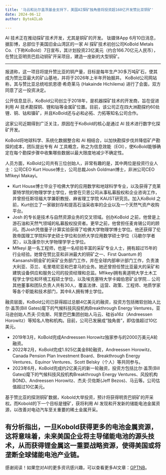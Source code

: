 ```yaml
---
title: '马云和比尔盖茨基金支持下，美国AI探矿独角兽将投资超160亿开发赞比亚铜矿'
date: 2024-06-12
author: ByteAILab

---
```


AI 技术正在推动探矿技术开发，尤其是铜矿的开发。 钛媒体App 6月10日消息，据彭博，总部位于美国旧金山湾区的一家 AI 探矿技术初创公司KoBold Metals Co.（下称KoBold）7日宣布，其计划投资23亿美元（约合166.70亿元人民币），在赞比亚明贡巴启动铜矿开采项目，建造一座新的大型铜矿。

---
 

报道称，这一项目将提升赞比亚的铜产量，目标是每年生产30多万吨矿石，使其成为赞比亚最大的矿山基地，并将于2026年上半年开始掘井。 KoBold公司网站称，其与赞比亚总统哈凯恩德·希奇莱马 (Hakainde Hichilema) 进行了会面，双方同意了这一投资决定。

公开信息显示，KoBold公司创立于2018年，是机器探矿技术的开发商，旨在促进利用 AI 技术勘探铜、锂和钴等金属矿位置。目前，该公司正在四大洲勘探约60处锂、铜、钴和镍矿，并且KoBold还与必和必拓、力拓等知名公司合作。

这家公司近期得到广泛关注，原因在于KoBold的核心是通过 AI 技术进行数字化探矿开发。

KoBold将地球科学、系统化数据整合和 AI 相结合，以加快勘探步伐并降低矿产勘探的成本，团队提出专有 AI 工具概念，称之为信息效能（EOI），使KoBold能够确定在每个勘探步骤中收集哪些数据以最大限度地减少不确定性。

人员方面，KoBold公司共有三位创始人，非常有趣的是，其中两位是投资行业人士：公司CEO Kurt House博士，公司总裁Josh Goldman博士，非洲公司CEO Mfikeyi Makayi。

- Kurt House博士毕业于哈佛大学的应用数学和地球科学专业，以及获得了克莱蒙特学院的物理学学士学位，他曾在贝恩公司从事私募股权和企业咨询工作，并曾担任斯坦福大学兼职教授、麻省理工学院 KAUST研究员。加入KoBold 之前，Kurt创立了一家碳封存和提高石油采收率的企业以及一个天然气资产收购平台。
- Josh 的专长是技术与自然资源业务的交叉领域。创办KoBold 之前，他曾是上游石油和天然气领域的私募股权投资者。更早之前，他曾担任麦肯锡公司的顾问。而Josh凭借量子计算实验获得了哈佛大学物理学博士学位。他还获得了伦敦帝国理工学院科学史硕士学位和剑桥大学应用数学硕士学位（马歇尔学者奖），以及康奈尔大学物理学学士学位。
- Mfkeyi 是一名工程师，也是一名经验丰富的采矿专业人士，拥有超过15年的行业经验。她曾在赞比亚和非洲最大的铜矿之一、First Quantum 的Kansanshi铜金矿的采矿业务部门工作，并在全球内部审计部门工作，负责澳大利亚、芬兰、毛里塔尼亚和巴拿马的业务。她还曾担任赞比亚最大的采矿和建筑设备供应和服务公司的投资经理和总监。Mfikeyi拥有奥道明大学土木工程学士学位和环境工程硕士学位，以及埃克塞特大学卡姆伯恩矿业学院...
公司其他董事和团队负责人共有30人，覆盖法律、运营、政策、工程师、地质学家等各个职能和技术部门，其中8人拥有博士学位。

融资层面，KoBold公司已获得超过总额4亿美元的融资，投资方包括微软创始人比尔·盖茨(Bill Gates)麾下的气候科技风投机构Breakthrough Energy Ventures，亚马逊创始人杰夫·贝佐斯、阿里巴巴集团创始人马云、硅谷a16z（Andreessen Horowitz）等知名人物和机构。目前，公司已发展成“独角兽”，即估值超过10亿美元。

- 2019年3月，KoBold完成Andreessen Horowitz独家参与的2000万美元A轮融资。
- 2022年2月，KoBold完成1.925亿美金B轮融资，Andreessen Horowitz、Canada Pension Plan Investment Board、Breakthrough Energy Ventures、Equinor Ventures、Scott Belsky（个人）等共同参与。
- 2023年6月，KoBold完成约2亿美元的新一轮融资，投资方包括比尔·盖茨(Bill Gates)麾下的气候科技风投机构Breakthrough Energy Ventures、风投机构BOND、Andreessen Horowitz、杰夫·贝佐斯(Jeff Bezos)、马云等。公司估值超过10亿美元。

基于赞比亚的探测铜矿数据，Kobold大举投资，预计将获得明贡巴铜矿的开采权。而Kobold的下一个目标是锂矿，获将利用 AI 发现和开发新的储能电池金属资源，以改善对电动汽车至关重要的稀土金属开采。

有分析指出，一旦Kobold获得更多的电池金属资源，这将意味着，未来美国企业将主导储能电池的源头技术，从而获得锂金属这一重要战略资源，使得美国或将垄断全球储能电池产业链。
---
感谢阅读！如果您对AI的更多资讯感兴趣，可以查看更多AI文章：[GPTNB](https://gptnb.com)。